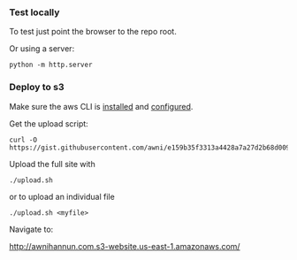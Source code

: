 ### Test locally

To test just point the browser to the repo root.

Or using a server:

```
python -m http.server
```

### Deploy to s3

Make sure the aws CLI is
[installed](https://docs.aws.amazon.com/cli/latest/userguide/install-cliv2-linux-mac.html)
and
[configured](https://docs.aws.amazon.com/cli/latest/userguide/cli-chap-configure.html#cli-quick-configuration).

Get the upload script:

```
curl -O https://gist.githubusercontent.com/awni/e159b35f3313a4428a7a27d2b68d009b/raw/1fff5fdd12b7441cfc2f57ae9e3440fbae4d66b5/upload.sh
```

Upload the full site with
```
./upload.sh
```

or to upload an individual file

```
./upload.sh <myfile>
```

Navigate to:

http://awnihannun.com.s3-website.us-east-1.amazonaws.com/
